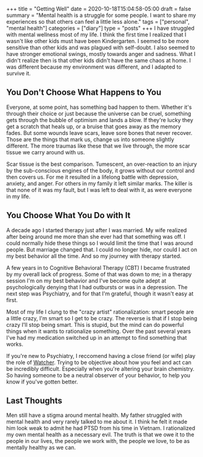 +++
title = "Getting Well"
date = 2020-10-18T15:04:58-05:00
draft = false
summary = "Mental health is a struggle for some people. I want to share my experiences so that others can feel a little less alone."
tags = ["personal", "mental health"]
categories = ["diary"]
type = "posts"
+++
I have struggled with mental wellness most of my life. I think the first time I realized that I 
wasn't like other kids must have been Kindergarten. I seemed to be more sensitive than other 
kids and was plagued with self-doubt. I also seemed to have stronger emotional swings, mostly 
towards anger and sadness. What I didn't realize then is that other kids didn't have the same 
chaos at home. I was different because my environment was different, and I adapted to survive 
it.
<!--more-->
## You Don't Choose What Happens to You
Everyone, at some point, has something bad happen to them. Whether it's through their choice 
or just because the universe can be cruel, something gets through the bubble of optimism and 
lands a blow. If they're lucky they get a scratch that heals up, or a bruise that goes away 
as the memory fades. But some wounds leave scars, leave sore bones that never recover. Those 
are the things that mark us, change us into someone slightly different. The more traumas like 
these that we live through, the more scar tissue we carry around with us.

Scar tissue is the best comparison. Tumescent, an over-reaction to an injury by the 
sub-conscious engines of the body, it grows without our control and then covers us. 
For me it resulted in a lifelong battle with depression, anxiety, and anger. For others 
in my family it left similar marks. The killer is that none of it was my fault, but I 
was left to deal with it, as were everyone in my life.

## You Choose What You Do with It
A decade ago I started therapy just after I was married. My wife realized after being around 
me more than she ever had that something was off. I could normally hide these things so I 
would limit the time that I was around people. But marriage changed that. I could no longer
hide, nor could I act on my best behavior all the time. And so my journey with therapy 
started. 

A few years in to Cognitive Behavioral Therapy (CBT) I became frustrated by my overall lack of 
progress. Some of that was down to me; in a therapy session I'm on my best behavior and I've 
become quite adept at psychologically denying that I had outbursts or was in a depression. The 
next step was Psychiatry, and for that I'm grateful, though it wasn't easy at first.

Most of my life I clung to the "crazy artist" rationalization: smart people are a little crazy, 
I'm smart so I get to be crazy. The reverse is that if I stop being crazy I'll stop being smart. 
This is stupid, but the mind can do powerful things when it wants to rationalize something. Over 
the past several years I've had my medication switched up in an attempt to find something that 
works. 

If you're new to Psychiatry, I reccomend having a close friend (or wife) play the role of 
[Watcher](https://en.wikipedia.org/wiki/Watcher_(comics)). Trying to be objective about how you feel
and act can be incredibly difficult. Especially when you're altering your brain chemistry. So 
having someone to be a neutral observer of your behavior, to help you know if you've gotten better.

## Last Thoughts
Men still have a stigma around mental health. My father struggled with mental health and very rarely 
talked to me about it. I think he felt it made him look weak to admit he had PTSD from his time in 
Vietnam. I rationalized my own mental health as a necessary evil. The truth is that we owe it to the 
people in our lives, the people we work with, the people we love, to be as mentally healthy as 
we can.